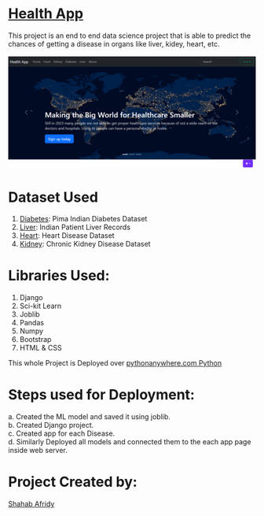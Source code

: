 # [Health App](shahabafridy.pythonanywhere.com/)
This project is an end to end data science project that is able to predict the chances of getting a disease in organs like liver, kidey, heart, etc.<br><br>
![](Health_app_pic.png)

# Dataset Used
1. [Diabetes](https://www.kaggle.com/uciml/pima-indians-diabetes-database): Pima Indian Diabetes Dataset
2. [Liver](https://www.kaggle.com/uciml/indian-liver-patient-records): Indian Patient Liver Records
3. [Heart](https://www.kaggle.com/ronitf/heart-disease-uci): Heart Disease Dataset
4. [Kidney](https://www.kaggle.com/mansoordaku/ckdisease): Chronic Kidney Disease Dataset

# Libraries Used:
 1. Django
 2. Sci-kit Learn
 3. Joblib
 4. Pandas
 5. Numpy
 6. Bootstrap
 7. HTML & CSS
 
 This whole Project is Deployed over <u>pythonanywhere.com Python</u>
 
 # Steps used for Deployment:
 a. Created the ML model and saved it using joblib.<br>
 b. Created Django project.<br>
 c. Created app for each Disease.<br>
 d. Similarly Deployed all models and connected them to the each app page inside  web server.<br>
 
 # Project Created by:
[Shahab Afridy](https://www.linkedin.com/in/shahab-afridy/)

 
